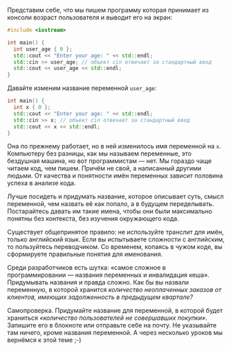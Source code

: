 Представим себе, что мы пишем программу которая принимает из консоли возраст пользователя и выводит его на экран:

```cpp
#include <iostream>

int main() {
  int user_age { 0 };
  std::cout << "Enter your age: " << std::endl;
  std::cin >> user_age; // объект cin отвечает за стандартный ввод
  std::cout << user_age << std::endl;
}
```

Давайте изменим название переменной `user_age`:

```cpp
int main() {
  int x { 0 };
  std::cout << "Enter your age: " << std::endl;
  std::cin >> x; // объект cin отвечает за стандартный ввод
  std::cout << x << std::endl;
}
```

Она по прежнему работает, но в ней изменилось имя переменной на `x`. Компьютеру без разницы, как мы называем переменные, это бездушная машина, но вот программистам — нет. Мы гораздо чаще читаем код, чем пишем. Причём не свой, а написанный другими людьми. От качества и понятности имён переменных зависит половина успеха в анализе кода.

Лучше посидеть и придумать название, которое описывает суть, смысл переменной, чем назвать её как попало, а в будущем переделывать. Постарайтесь давать им такие имена, чтобы они были максимально понятны без контекста, без изучения окружающего кода.

Существует общепринятое правило: не используйте транслит для имён, только английский язык. Если вы испытываете сложности с английским, то пользуйтесь переводчиком. Со временем, копаясь в чужом коде, вы сформируете правильные понятия для именования.

Среди разработчиков есть шутка: «самое сложное в программировании — названия переменных и инвалидация кеша». Придумывать названия и правда сложно. Как бы вы назвали переменную, в которой хранится _количество неоплаченных заказов от клиентов, имеющих задолженность в предыдущем квартале?_

Самопроверка. Придумайте название для переменной, в которой будет храниться _«количество пользователей не совершавших покупки»_. Запишите его в блокноте или отправьте себе на почту. Не указывайте там ничего, кроме названия переменной. А через несколько уроков мы вернёмся к этой теме ;-)
